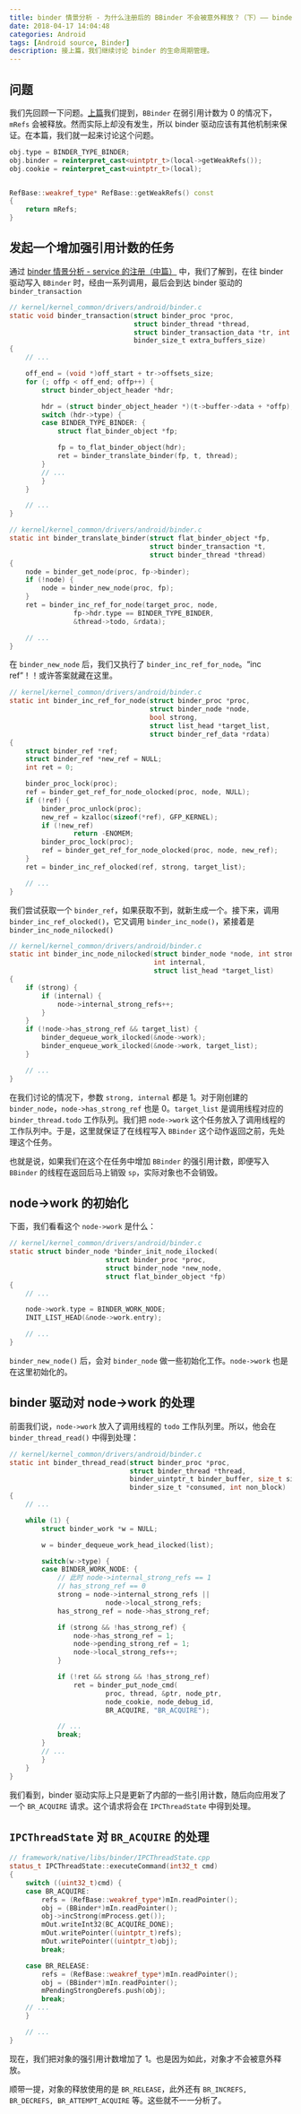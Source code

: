 ```yaml
---
title: binder 情景分析 - 为什么注册后的 BBinder 不会被意外释放？（下）—— binder 生命周期管理机制概述
date: 2018-04-17 14:04:48
categories: Android
tags: [Android source, Binder]
description: 接上篇，我们继续讨论 binder 的生命周期管理。
---
```



## 问题

我们先回顾一下问题。[上篇](/2018/04/16/binder-why-BBinder-not-released-after-registered-part1)我们提到，`BBinder` 在弱引用计数为 0 的情况下，`mRefs` 会被释放。然而实际上却没有发生，所以 binder 驱动应该有其他机制来保证。在本篇，我们就一起来讨论这个问题。

```C++
obj.type = BINDER_TYPE_BINDER;
obj.binder = reinterpret_cast<uintptr_t>(local->getWeakRefs());
obj.cookie = reinterpret_cast<uintptr_t>(local);


RefBase::weakref_type* RefBase::getWeakRefs() const
{
    return mRefs;
}
```

## 发起一个增加强引用计数的任务

通过 [binder 情景分析 - service 的注册（中篇）](/2018/04/13/binder-service-registration-part2/) 中，我们了解到，在往 binder 驱动写入 `BBinder` 时，经由一系列调用，最后会到达 binder 驱动的 `binder_transaction`
```C
// kernel/kernel_common/drivers/android/binder.c
static void binder_transaction(struct binder_proc *proc,
                               struct binder_thread *thread,
                               struct binder_transaction_data *tr, int reply,
                               binder_size_t extra_buffers_size)
{
    // ...

    off_end = (void *)off_start + tr->offsets_size;
    for (; offp < off_end; offp++) {
        struct binder_object_header *hdr;

        hdr = (struct binder_object_header *)(t->buffer->data + *offp);
        switch (hdr->type) {
        case BINDER_TYPE_BINDER: {
            struct flat_binder_object *fp;

            fp = to_flat_binder_object(hdr);
            ret = binder_translate_binder(fp, t, thread);
        }
        // ...
        }
    }

    // ...
}

// kernel/kernel_common/drivers/android/binder.c
static int binder_translate_binder(struct flat_binder_object *fp,
                                   struct binder_transaction *t,
                                   struct binder_thread *thread)
{
    node = binder_get_node(proc, fp->binder);
    if (!node) {
        node = binder_new_node(proc, fp);
    }
    ret = binder_inc_ref_for_node(target_proc, node,
                fp->hdr.type == BINDER_TYPE_BINDER,
                &thread->todo, &rdata);

    // ...
}
```
在 `binder_new_node` 后，我们又执行了 `binder_inc_ref_for_node`。“inc ref”！！或许答案就藏在这里。

```C
// kernel/kernel_common/drivers/android/binder.c
static int binder_inc_ref_for_node(struct binder_proc *proc,
                                   struct binder_node *node,
                                   bool strong,
                                   struct list_head *target_list,
                                   struct binder_ref_data *rdata)
{
    struct binder_ref *ref;
    struct binder_ref *new_ref = NULL;
    int ret = 0;

    binder_proc_lock(proc);
    ref = binder_get_ref_for_node_olocked(proc, node, NULL);
    if (!ref) {
        binder_proc_unlock(proc);
        new_ref = kzalloc(sizeof(*ref), GFP_KERNEL);
        if (!new_ref)
                return -ENOMEM;
        binder_proc_lock(proc);
        ref = binder_get_ref_for_node_olocked(proc, node, new_ref);
    }
    ret = binder_inc_ref_olocked(ref, strong, target_list);

    // ...
}
```
我们尝试获取一个 `binder_ref`，如果获取不到，就新生成一个。接下来，调用 `binder_inc_ref_olocked()`，它又调用 `binder_inc_node()`，紧接着是 `binder_inc_node_nilocked()`


```C
// kernel/kernel_common/drivers/android/binder.c
static int binder_inc_node_nilocked(struct binder_node *node, int strong,
                                    int internal,
                                    struct list_head *target_list)
{
    if (strong) {
        if (internal) {
            node->internal_strong_refs++;
        }
    }
    if (!node->has_strong_ref && target_list) {
        binder_dequeue_work_ilocked(&node->work);
        binder_enqueue_work_ilocked(&node->work, target_list);
    }

    // ...
}
```
在我们讨论的情况下，参数 `strong, internal` 都是 1。对于刚创建的 `binder_node`，`node->has_strong_ref` 也是 0。`target_list` 是调用线程对应的 `binder_thread.todo` 工作队列。我们把 `node->work` 这个任务放入了调用线程的工作队列中。于是，这里就保证了在线程写入 `BBinder` 这个动作返回之前，先处理这个任务。

也就是说，如果我们在这个在任务中增加 `BBinder` 的强引用计数，即便写入 `BBinder` 的线程在返回后马上销毁 `sp`，实际对象也不会销毁。

## node->work 的初始化

下面，我们看看这个 `node->work` 是什么：
```C
// kernel/kernel_common/drivers/android/binder.c
static struct binder_node *binder_init_node_ilocked(
                        struct binder_proc *proc,
                        struct binder_node *new_node,
                        struct flat_binder_object *fp)
{
    // ...

    node->work.type = BINDER_WORK_NODE;
    INIT_LIST_HEAD(&node->work.entry);

    // ...
}
```
`binder_new_node()` 后，会对 `binder_node` 做一些初始化工作。`node->work` 也是在这里初始化的。


## binder 驱动对 node->work 的处理

前面我们说，`node->work` 放入了调用线程的 `todo` 工作队列里。所以，他会在 `binder_thread_read()` 中得到处理：
```C
// kernel/kernel_common/drivers/android/binder.c
static int binder_thread_read(struct binder_proc *proc,
                              struct binder_thread *thread,
                              binder_uintptr_t binder_buffer, size_t size,
                              binder_size_t *consumed, int non_block)
{
    // ...

    while (1) {
        struct binder_work *w = NULL;

        w = binder_dequeue_work_head_ilocked(list);

        switch(w->type) {
        case BINDER_WORK_NODE: {
            // 此时 node->internal_strong_refs == 1
            // has_strong_ref == 0
            strong = node->internal_strong_refs ||
                        node->local_strong_refs;
            has_strong_ref = node->has_strong_ref;

            if (strong && !has_strong_ref) {
                node->has_strong_ref = 1;
                node->pending_strong_ref = 1;
                node->local_strong_refs++;
            }

            if (!ret && strong && !has_strong_ref)
                ret = binder_put_node_cmd(
                        proc, thread, &ptr, node_ptr,
                        node_cookie, node_debug_id,
                        BR_ACQUIRE, "BR_ACQUIRE");

            // ...
            break;
        }
        // ...
        }
    }
}
```
我们看到，binder 驱动实际上只是更新了内部的一些引用计数，随后向应用发了一个 `BR_ACQUIRE` 请求。这个请求将会在 `IPCThreadState` 中得到处理。


## `IPCThreadState` 对 `BR_ACQUIRE` 的处理

```C++
// framework/native/libs/binder/IPCThreadState.cpp
status_t IPCThreadState::executeCommand(int32_t cmd)
{
    switch ((uint32_t)cmd) {
    case BR_ACQUIRE:
        refs = (RefBase::weakref_type*)mIn.readPointer();
        obj = (BBinder*)mIn.readPointer();
        obj->incStrong(mProcess.get());
        mOut.writeInt32(BC_ACQUIRE_DONE);
        mOut.writePointer((uintptr_t)refs);
        mOut.writePointer((uintptr_t)obj);
        break;

    case BR_RELEASE:
        refs = (RefBase::weakref_type*)mIn.readPointer();
        obj = (BBinder*)mIn.readPointer();
        mPendingStrongDerefs.push(obj);
        break;
    // ...
    }

    // ...
}
```
现在，我们把对象的强引用计数增加了 1。也是因为如此，对象才不会被意外释放。

顺带一提，对象的释放使用的是 `BR_RELEASE`，此外还有 `BR_INCREFS, BR_DECREFS, BR_ATTEMPT_ACQUIRE` 等。这些就不一一分析了。

<br><br>
